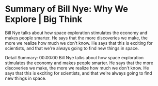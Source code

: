 # Summary of Bill Nye: Why We Explore  | Big Think

Bill Nye talks about how space exploration stimulates the economy and makes people smarter. He says that the more discoveries we make, the more we realize how much we don't know. He says that this is exciting for scientists, and that we're always going to find new things in space.

Detail Summary: 
00:00:00
Bill Nye talks about how space exploration stimulates the economy and makes people smarter. He says that the more discoveries we make, the more we realize how much we don't know. He says that this is exciting for scientists, and that we're always going to find new things in space.

